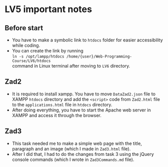 # **LV5 important notes**

## Before start

- You have to make a symbolic link to `htdocs` folder for easier accessibility while coding.
- You can create the link by running<br>
`ln -s /opt/lampp/htdocs /home/{user}/Web-Programming-Course/LV6/htdocs`<br>
command in Linux terminal after moving to `LV6` directory.

## Zad2

- It is required to install xampp. You have to move `DataZad2.json` file to XAMPP `htdocs` directory and add the `<script>` code from `Zad2.html` file to the `applications.html` file in `htdocs` directory.
- After doing everything, you have to start the Apache web server in XAMPP and access it through the browser.

## Zad3

- This task needed me to make a simple web page with the title, paragraph and an image (which I made in `Zad3.html` file).
- After I did that, I had to do the changes from task 3 using the jQuery console commands (which I wrote in `Zad3Commands.md` file).
